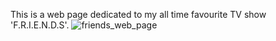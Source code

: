 This is a web page dedicated to my all time favourite TV show 'F.R.I.E.N.D.S'. ![friends_web_page](https://github.com/Lipinks/F.R.I.E.N.D.S-Web/assets/139950990/5da58a60-5db0-4328-9990-0d842c3875bd)
